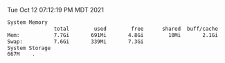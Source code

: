 Tue Oct 12 07:12:19 PM MDT 2021
```bash
System Memory
               total        used        free      shared  buff/cache   available
Mem:           7.7Gi       691Mi       4.8Gi        10Mi       2.1Gi       6.7Gi
Swap:          7.6Gi       339Mi       7.3Gi
System Storage
667M	.
```
